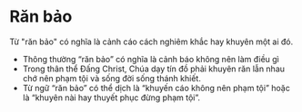 # Răn bảo

Từ "răn bảo" có nghĩa là cảnh cáo cách nghiêm khắc hay khuyên một ai đó.
- Thông thường “răn bảo” có nghĩa là cảnh báo không nên làm  điều gì
- Trong thân thể Đấng Christ, Chúa dạy tín đồ phải khuyên răn lẫn nhau chớ nên phạm tội và sống đời sống thánh khiết.
- Từ ngữ “răn bảo” có thể dịch là “khuyến cáo không nên phạm tội” hoặc là “khuyên nài hay thuyết phục đừng phạm tội”.


